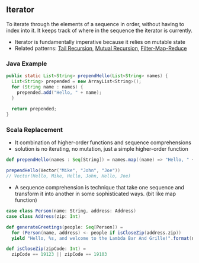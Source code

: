 ## Iterator

To iterate through the elements of a sequence in order, without having to index into it. It keeps track of where in the sequence the iterator is currently.

 - Iterator is fundamentally imperative because it relies on mutable state
 - Related patterns: [Tail Recursion](), [Mutual Recursion](), [Filter-Map-Reduce]()

### Java Example
 ```java
 public static List<String> prependHello(List<String> names) {
   List<String> prepended = new ArrayList​<​String​>();
   for (String name : names) {
     prepended.add("Hello, " + name);
   }
   
   return prepended;
 }
 ```

### Scala Replacement
 - It combination of higher-order functions and sequence comprehensions
 - solution is no iterating, no mutation, just a simple higher-order function

 ```scala
 def prependHello(names : Seq[String]) = names.map((name) => "Hello, " + name)
 
 prependHello(Vector("Mike", "John", "Joe"))
 // Vector(Hello, Mike, Hello, John, Hello, Joe)
 ```
 - A sequence comprehension is technique that take one sequence and transform it into another in some sophisticated ways. (bit like map function)
 ```scala
 case class Person(name: String, address: Address)
 case class Address(zip: Int)

 def generateGreetings(people: Seq[Person]) =
   for (Person(name, address) <- people if isCloseZip(address.zip))
   yield "Hello, %s, and welcome to the Lambda Bar And Grille!".format(name)

 def isCloseZip(zipCode: Int) =
   zipCode == 19123 || zipCode == 19103
 ```
